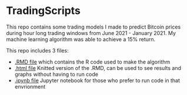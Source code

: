 # TradingScripts

This repo contains some trading models I made to predict Bitcoin prices during hour long trading windows from June 2021 - January 2021. My machine learning algorithm was able to achieve a 15% return.

This repo includes 3 files: 

* [.RMD file](https://github.com/ng4567/TradingScripts/blob/master/DFi-labs-final-version.Rmd) which contains the R code used to make the algorithm
* [.html file](https://github.com/ng4567/TradingScripts/blob/master/DFi-labs-final-version.html) Knitted version of the .RMD, can be used to see results and graphs without having to run code
* [.ipynb file](https://github.com/ng4567/TradingScripts/blob/master/DFi-labs-final-version.ipynb) Jupyter notebook for those who prefer to run code in that envrionment

